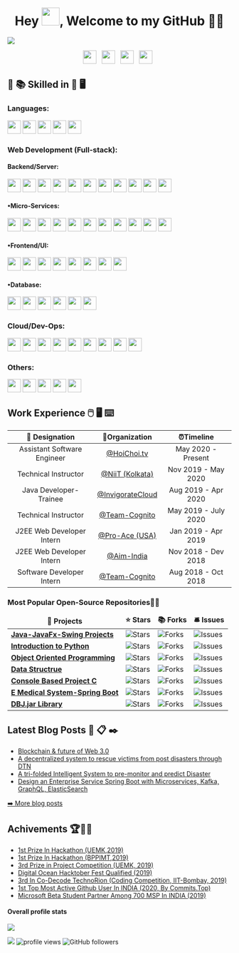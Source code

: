 
<h1 align="center">Hey <img src="https://raw.githubusercontent.com/soumyadip007/soumyadip007/master/Hi.gif" width="40px" />, Welcome to my GitHub 👨‍💻</h1>
  
<!--
[![HitCount](http://hits.dwyl.com/soumyadip007/soumyadip007.svg)](http://hits.dwyl.com/soumyadip007/soumyadip007)
<b>- Platform:</b>
# Hi, I'm Soumyadip 👋:man_technologist:
<code><img height="30" src="https://raw.githubusercontent.com/github/explore/80688e429a7d4ef2fca1e82350fe8e3517d3494d/topics/docker/docker.png"></code>
<code><img height="30" src="https://raw.githubusercontent.com/github/explore/80688e429a7d4ef2fca1e82350fe8e3517d3494d/topics/vagrant/vagrant.png"></code>
<code><img height="30" src="https://raw.githubusercontent.com/github/explore/80688e429a7d4ef2fca1e82350fe8e3517d3494d/topics/kubernetes/kubernetes.png"></code>
<code><img height="30" src="https://raw.githubusercontent.com/github/explore/80688e429a7d4ef2fca1e82350fe8e3517d3494d/topics/maven/maven.png"></code>
### Platform
<code><img src="https://raw.githubusercontent.com/soumyadip007/soumyadip007/master/img/platform/linux.png" height="30"></code>
<code><img src="https://raw.githubusercontent.com/soumyadip007/soumyadip007/master/img/platform/windows.jpg" height="30"></code>
<img src="https://gpvc.arturio.dev/soumyadip007" alt="profile views"/> --->

<img src="https://raw.githubusercontent.com/soumyadip007/soumyadip007/master/frame.jpg" >
<p align="center">
<a href="https://twitter.com/s_oumyadip"><img height="30" src="https://raw.githubusercontent.com/soumyadip007/soumyadip007/master/img/social/t.jpg"></a>&nbsp;&nbsp;
<a href="https://www.linkedin.com/in/soumyadip-chowdhury/"><img height="30" src="https://raw.githubusercontent.com/soumyadip007/soumyadip007/master/img/social/l.png"></a>&nbsp;&nbsp;
<a href="https://medium.com/@iamsoumyadip"><img height="30" src="https://raw.githubusercontent.com/soumyadip007/soumyadip007/master/img/social/mm.png"></a>&nbsp;&nbsp;
<a href="https://soumyadip007.github.io/Resume/"><img height="30" src="https://raw.githubusercontent.com/soumyadip007/soumyadip007/master/img/social/p.png"></a>&nbsp;&nbsp;
</p>
  


## :open_book: :books: Skilled in :closed_book: :desktop_computer:


### Languages:
<code><img src="https://raw.githubusercontent.com/soumyadip007/soumyadip007/master/img/pl/c.png" height="30"></code>
<code><img src="https://raw.githubusercontent.com/soumyadip007/soumyadip007/master/img/pl/java.png" height="30"></code>
<code><img src="https://raw.githubusercontent.com/soumyadip007/soumyadip007/master/img/pl/python.png" height="30"></code>
<code><img src="https://raw.githubusercontent.com/soumyadip007/soumyadip007/master/img/pl/js.png" height="30"></code>
<code><img src="https://raw.githubusercontent.com/soumyadip007/soumyadip007/master/img/pl/ts.png" height="30"></code>

### Web Development (Full-stack):

#### Backend/Server:
<code><img src="https://raw.githubusercontent.com/soumyadip007/soumyadip007/master/img/web/backend/j2ee.png" height="30"></code>
<code><img src="https://raw.githubusercontent.com/soumyadip007/soumyadip007/master/img/web/backend/jsp.png" height="30"></code>
<code><img src="https://raw.githubusercontent.com/soumyadip007/soumyadip007/master/img/web/backend/servlet.png" height="30"></code>
<code><img src="https://raw.githubusercontent.com/soumyadip007/soumyadip007/master/img/web/backend/spring-1.png" height="30"></code>
<code><img src="https://raw.githubusercontent.com/soumyadip007/soumyadip007/master/img/web/backend/spring-boot.png" height="30"></code>
<code><img src="https://raw.githubusercontent.com/soumyadip007/soumyadip007/master/img/web/backend/hibernate.jpeg" height="30"></code>
<code><img src="https://raw.githubusercontent.com/soumyadip007/soumyadip007/master/img/web/security/security.png" height="30"></code>
<code><img src="https://raw.githubusercontent.com/soumyadip007/soumyadip007/master/img/web/security/ldap.png" height="30"></code>
<code><img src="https://raw.githubusercontent.com/soumyadip007/soumyadip007/master/img/web/security/jwt.png" height="30"></code>
<code><img src="https://raw.githubusercontent.com/soumyadip007/soumyadip007/master/img/web/security/oauth.png" height="30"></code>
<code><img src="https://raw.githubusercontent.com/soumyadip007/soumyadip007/master/img/web/backend/tomcat.jpg" height="30"></code>

#### •Micro-Services:
<code><img src="https://raw.githubusercontent.com/soumyadip007/soumyadip007/master/img/web/ms/rest.png" height="30"></code>
<code><img src="https://raw.githubusercontent.com/soumyadip007/soumyadip007/master/img/web/ms/rx.png" height="30"></code>
<code><img src="https://raw.githubusercontent.com/soumyadip007/soumyadip007/master/img/web/ms/webflux.jpg" height="30"></code>
<code><img src="https://raw.githubusercontent.com/soumyadip007/soumyadip007/master/img/web/ms/kafka.png" height="30"></code>
<code><img src="https://raw.githubusercontent.com/soumyadip007/soumyadip007/master/img/web/ms/graphql.png" height="30"></code>
<code><img src="https://raw.githubusercontent.com/soumyadip007/soumyadip007/master/img/web/ms/elastic.png" height="30"></code>
<code><img src="https://raw.githubusercontent.com/soumyadip007/soumyadip007/master/img/web/ms/eureka.png" height="30"></code>
<code><img src="https://raw.githubusercontent.com/soumyadip007/soumyadip007/master/img/web/ms/zuul.png" height="30"></code>
<code><img src="https://raw.githubusercontent.com/soumyadip007/soumyadip007/master/img/web/ms/hystrix.jpg" height="30"></code>
<code><img src="https://raw.githubusercontent.com/soumyadip007/soumyadip007/master/img/web/ms/seluth.png" height="30"></code>
<code><img src="https://raw.githubusercontent.com/soumyadip007/soumyadip007/master/img/web/ms/zipkin.png" height="30"></code>

#### •Frontend/UI:
<code><img src="https://raw.githubusercontent.com/soumyadip007/soumyadip007/master/img/web/ui/html.png" height="30"></code>
<code><img src="https://raw.githubusercontent.com/soumyadip007/soumyadip007/master/img/web/ui/css.png" height="30"></code>
<code><img src="https://raw.githubusercontent.com/soumyadip007/soumyadip007/master/img/web/ui/bt.jpg" height="30"></code>
<code><img src="https://raw.githubusercontent.com/soumyadip007/soumyadip007/master/img/web/ui/thymeleaf.png" height="30"></code>
<code><img src="https://raw.githubusercontent.com/soumyadip007/soumyadip007/master/img/web/ui/angular.jpg" height="30"></code>
<code><img src="https://raw.githubusercontent.com/soumyadip007/soumyadip007/master/img/web/ui/jq.jpg" height="30"></code>
<code><img src="https://raw.githubusercontent.com/soumyadip007/soumyadip007/master/img/web/ui/redux.png" height="30"></code>
<code><img src="https://raw.githubusercontent.com/soumyadip007/soumyadip007/master/img/web/ui/ajax.png" height="30"></code>

#### •Database:
<code><img src="https://raw.githubusercontent.com/soumyadip007/soumyadip007/master/img/db/mysql1.png" height="30"></code>
<code><img src="https://raw.githubusercontent.com/soumyadip007/soumyadip007/master/img/db/oracle.png" height="30"></code>
<code><img src="https://raw.githubusercontent.com/soumyadip007/soumyadip007/master/img/db/mongo.png" height="30"></code>
<code><img src="https://raw.githubusercontent.com/soumyadip007/soumyadip007/master/img/db/dy.png" height="30"></code>
<code><img src="https://raw.githubusercontent.com/soumyadip007/soumyadip007/master/img/db/cas.png" height="30"></code>
<code><img src="https://raw.githubusercontent.com/soumyadip007/soumyadip007/master/img/db/redis.png" height="30"></code>

### Cloud/Dev-Ops:
<code><img src="https://raw.githubusercontent.com/soumyadip007/soumyadip007/master/img/cloud/aws.png" height="30"></code>
<code><img src="https://raw.githubusercontent.com/soumyadip007/soumyadip007/master/img/cloud/lambda.png" height="30"></code>
<code><img src="https://raw.githubusercontent.com/soumyadip007/soumyadip007/master/img/cloud/s3.png" height="30"></code>
<code><img src="https://raw.githubusercontent.com/soumyadip007/soumyadip007/master/img/cloud/maven.png" height="30"></code>
<code><img src="https://raw.githubusercontent.com/soumyadip007/soumyadip007/master/img/cloud/git.png" height="30"></code>
<code><img src="https://raw.githubusercontent.com/soumyadip007/soumyadip007/master/img/cloud/github.png" height="30"></code>
<code><img src="https://raw.githubusercontent.com/soumyadip007/soumyadip007/master/img/cloud/docker.png" height="30"></code>
<code><img src="https://raw.githubusercontent.com/soumyadip007/soumyadip007/master/img/cloud/ku.jpg" height="30"></code>
<code><img src="https://raw.githubusercontent.com/soumyadip007/soumyadip007/master/img/cloud/jenkins.jpg" height="30"></code>

### Others:
<code><img src="https://raw.githubusercontent.com/soumyadip007/soumyadip007/master/img/other/ott.png" height="30"></code>
<code><img src="https://raw.githubusercontent.com/soumyadip007/soumyadip007/master/img/other/agile.jpg" height="30"></code>
<code><img src="https://raw.githubusercontent.com/soumyadip007/soumyadip007/master/img/other/jira.png" height="30"></code>
<code><img src="https://raw.githubusercontent.com/soumyadip007/soumyadip007/master/img/other/bitmovin.png" height="30"></code>
<code><img src="https://raw.githubusercontent.com/soumyadip007/soumyadip007/master/img/other/kaltura.png" height="30"></code>


## Work Experience :computer_mouse: :desktop_computer: :keyboard:

| 💼 Designation |  🏢Organization | ⏰Timeline  |
| :-: | :-: | :-: |
| Assistant Software Engineer | [@HoiChoi.tv](https://www.hoichoi.tv/) | May 2020 - Present |
| Technical Instructor | [@NiiT (Kolkata)](https://www.linkedin.com/posts/soumyadip-chowdhury_trainer-java-web-activity-6619275621568737280-dpDR) | Nov 2019 - May 2020 |
| Java Developer-Trainee | [@InvigorateCloud](https://invigoratecloud.com/) | Aug 2019 - Apr 2020 |
| Technical Instructor | [@Team-Cognito](https://www.linkedin.com/posts/soumyadip-chowdhury_trainer-summertraining-webapplicationdevelopment-activity-6552178927043997696-FhR3) | May 2019 - July 2020 |
| J2EE Web Developer Intern | [@Pro-Ace (USA)](https://lightningspeedmatchmaker.com/#our-team) | Jan 2019 - Apr 2019 |
| J2EE Web Developer Intern | [@Aim-India](http://www.aimindia.org.in) | Nov 2018 - Dev 2018 |
| Software Developer Intern | [@Team-Cognito]() | Aug 2018 - Oct 2018 |

<h3>Most Popular Open-Source Repositories🔺👑</h3>
<table>
  <thead align="center">
    <tr border: none;>
      <td><b>🎁 Projects</b></td>
      <td><b>⭐ Stars</b></td>
      <td><b>📚 Forks</b></td>
	 <td><b>🛎 Issues</b></td>
    </tr>
  </thead>
  <tbody>
  <tr>
	    <td><a href="https://github.com/soumyadip007/Java-JavaFx-Swing-Projects-Desktop-Application-GUI-Software"><b>Java-JavaFx-Swing Projects</b></a></td>
      <td><img alt="Stars" src="https://img.shields.io/github/stars/soumyadip007/Java-JavaFx-Swing-Projects-Desktop-Application-GUI-Software?style=flat-round&labelColor=343b41"/></td>
      <td><img alt="Forks" src="https://img.shields.io/github/forks/soumyadip007/Java-JavaFx-Swing-Projects-Desktop-Application-GUI-Software?style=flat-round&labelColor=343b41"/></td>
      <td><img alt="Issues" src="https://img.shields.io/github/issues/soumyadip007/Java-JavaFx-Swing-Projects-Desktop-Application-GUI-Software?style=flat-round&labelColor=343b41"/></td>
     </tr>
	 <tr>
	    <td><a href="https://github.com/soumyadip007/Introduction-to-Python"><b>Introduction to Python</b></a></td>
      <td><img alt="Stars" src="https://img.shields.io/github/stars/soumyadip007/Introduction-to-Python?style=flat-round&labelColor=343b41"/></td>
      <td><img alt="Forks" src="https://img.shields.io/github/forks/soumyadip007/Introduction-to-Python?style=flat-round&labelColor=343b41"/></td>
 <td><img alt="Issues" src="https://img.shields.io/github/issues/soumyadip007/Introduction-to-Python?style=flat-round&labelColor=343b41"/></td>    </tr>
	  	 <tr>
	    <td><a href="https://github.com/soumyadip007/Object-Oriented-Programming-Using-Python"><b>Object Oriented Programming</b></a></td>
      <td><img alt="Stars" src="https://img.shields.io/github/stars/soumyadip007/Object-Oriented-Programming-Using-Python?style=flat-round&labelColor=343b41"/></td>
      <td><img alt="Forks" src="https://img.shields.io/github/forks/soumyadip007/Object-Oriented-Programming-Using-Python?style=flat-round&labelColor=343b41"/></td>
 <td><img alt="Issues" src="https://img.shields.io/github/issues/soumyadip007/Object-Oriented-Programming-Using-Python?style=flat-round&labelColor=343b41"/></td>    </tr>
 <tr>
	  <tr>
	    <td><a href="https://github.com/soumyadip007/Data-Structure-and-Algorithm-Using-Python"><b>Data Structrue</b></a></td>
      <td><img alt="Stars" src="https://img.shields.io/github/stars/soumyadip007/Data-Structure-and-Algorithm-Using-Python?style=flat-round&labelColor=343b41"/></td>
      <td><img alt="Forks" src="https://img.shields.io/github/forks/soumyadip007/Data-Structure-and-Algorithm-Using-Python?style=flat-round&labelColor=343b41"/></td>
 <td><img alt="Issues" src="https://img.shields.io/github/issues/soumyadip007/Data-Structure-and-Algorithm-Using-Python?style=flat-round&labelColor=343b41"/></td>    </tr>
 	  <tr>
	    <td><a href="https://github.com/soumyadip007/Console-Based-Projects-C"><b>Console Based Project C</b></a></td>
      <td><img alt="Stars" src="https://img.shields.io/github/stars/soumyadip007/Console-Based-Projects-C?style=flat-round&labelColor=343b41"/></td>
      <td><img alt="Forks" src="https://img.shields.io/github/forks/soumyadip007/Console-Based-Projects-C?style=flat-round&labelColor=343b41"/></td>
 <td><img alt="Issues" src="https://img.shields.io/github/issues/soumyadip007/Console-Based-Projects-C?style=flat-round&labelColor=343b41"/></td>    </tr>
 		 <tr>
	    <td><a href="https://github.com/soumyadip007/E-Medical-System-Web-Project-Using-Spring-Boot-Security-JPA-Rest-Thymeleaf-HQL"><b>E Medical System-Spring Boot</b></a></td>
      <td><img alt="Stars" src="https://img.shields.io/github/stars/soumyadip007/E-Medical-System-Web-Project-Using-Spring-Boot-Security-JPA-Rest-Thymeleaf-HQL?style=flat-round&labelColor=343b41"/></td>
      <td><img alt="Forks" src="https://img.shields.io/github/forks/soumyadip007/E-Medical-System-Web-Project-Using-Spring-Boot-Security-JPA-Rest-Thymeleaf-HQL?style=flat-round&labelColor=343b41"/></td>
 <td><img alt="Issues" src="https://img.shields.io/github/issues/soumyadip007/E-Medical-System-Web-Project-Using-Spring-Boot-Security-JPA-Rest-Thymeleaf-HQL?style=flat-round&labelColor=343b41"/></td>    </tr>
	   <tr>
	    <td><a href="https://github.com/soumyadip007/DBJ.jar"><b>DBJ.jar Library</b></a></td>
      <td><img alt="Stars" src="https://img.shields.io/github/stars/soumyadip007/DBJ.jar?style=flat-round&labelColor=343b41"/></td>
      <td><img alt="Forks" src="https://img.shields.io/github/forks/soumyadip007/DBJ.jar?style=flat-round&labelColor=343b41"/></td>
 <td><img alt="Issues" src="https://img.shields.io/github/issues/soumyadip007/DBJ.jar?style=flat-round&labelColor=343b41"/></td>    </tr>

 
 
  </tbody>	 
</table>


## Latest Blog Posts :speech_balloon: :clipboard: :black_nib:
  <ul>
    <li><a href="https://medium.com/@iamsoumyadip/blockchain-future-of-web-3-0-3efe6f234f4a" />Blockchain & future of Web 3.0</a></li>
   <li><a href="https://medium.com/@iamsoumyadip/a-decentralized-system-to-rescue-victims-from-natural-and-man-made-post-disasters-through-dtn-8a3faee687b8" />A decentralized system to rescue victims from post disasters through DTN</a></li>
   <li><a href="https://medium.com/@iamsoumyadip/a-tri-folded-intelligent-system-to-pre-monitor-and-predict-a-tsunami-flood-and-earthquake-based-b92961094b32" />A tri-folded Intelligent System to pre-monitor and predict Disaster</a></li>
      <li><a href="https://medium.com/@iamsoumyadip/design-an-enterprise-service-rest-api-with-mvc-binding-using-java-spring-boot-jpa-hibernate-db56108e7830" />Design an Enterprise Service Spring Boot with Microservices, Kafka, GraphQL, ElasticSearch</a></li>
  </ul>
<p><a href="https://medium.com/@iamsoumyadip">➡️ More blog posts</a></p>

## Achivements 🏆🏅🎉
  <ul>
    <li><a href="https://twitter.com/s_oumyadip/status/1246899031327920130" />1st Prize In Hackathon (UEMK,2019)</a></li>
   <li><a href="https://www.linkedin.com/posts/soumyadip-chowdhury_hackathon-appmania-bppimt-activity-6548197270330929152-NkK4" />1st Prize In Hackathon (BPPIMT,2019)</a></li>
   <li><a href="https://twitter.com/s_oumyadip/status/1246899749287948288" />3rd Prize in Project Competition (UEMK, 2019)</a></li>
     <li><a href="https://www.linkedin.com/posts/soumyadip-chowdhury_haktoberfest2019-hacktoberfest2019-digitalocean-activity-6593966104467599360-unkY" />Digital Ocean Hacktober Fest Qualified (2019)</a></li>
       <li><a href="https://www.linkedin.com/posts/soumyadip-chowdhury_technorion-iitbombay-techfest-activity-6583805124882325504-6he2" />3rd In Co-Decode TechnoRion (Coding Competition, IIT-Bombay, 2019)</a></li>
   <li><a href="https://twitter.com/s_oumyadip/status/1288160643225280513" />1st Top Most Active Github User In INDIA (2020, By Commits.Top)
<li><a href="https://www.linkedin.com/posts/soumyadip-chowdhury_beta-msp-mspabrgold-activity-6659703773394546694-GKGQ" />Microsoft Beta Student Partner Among 700 MSP In INDIA (2019)</a></li>
  
  </ul>

#### Overall profile stats
![](https://github-readme-stats.vercel.app/api?username=soumyadip007&count_private=true&theme=merko&show_icons=true&hide=prs)

![](https://visitor-badge.glitch.me/badge?page_id=soumyadip007.soumyadip007)
<img src="https://gpvc.arturio.dev/soumyadip007" alt="profile views"/>  <img alt="GitHub followers" src="https://img.shields.io/github/followers/soumyadip007?style=social"/> 
